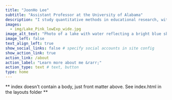 ```yaml
---
title: "JoonHo Lee"
subtitle: "Assistant Professor at the University of Alabama"
description: "I study quantitative methods in educational research, with a focus on multilevel and longitudinal modeling, modern approaches to causal inference, and Bayesian methods. My applied research explores why, or through what processes, new school funding typically fails to narrow student achievement gaps."
images:
  - img/Lake_Pink_lowExp_wide.jpg
image_alt_text: "Photo of a lake with water reflecting a bright blue sky and nestled among lush trees"
image_left: false
text_align_left: true
show_social_links: false # specify social accounts in site config
show_action_link: true
action_link: /about
action_label: "Learn more about me &rarr;"
action_type: text # text, button
type: home
---
```


** index doesn't contain a body, just front matter above.
See index.html in the layouts folder **
